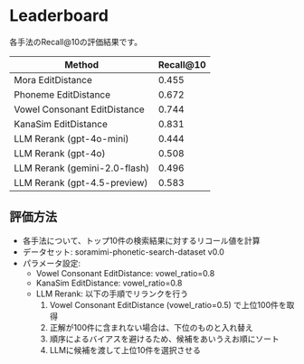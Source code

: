 # Leaderboard

各手法のRecall@10の評価結果です。

| Method | Recall@10 |
|--------|-----------|
| Mora EditDistance | 0.455 |
| Phoneme EditDistance | 0.672 |
| Vowel Consonant EditDistance | 0.744 |
| KanaSim EditDistance | 0.831 |
| LLM Rerank (gpt-4o-mini) | 0.444 |
| LLM Rerank (gpt-4o) | 0.508 |
| LLM Rerank (gemini-2.0-flash) | 0.496 |
| LLM Rerank (gpt-4.5-preview) | 0.583 |

## 評価方法
- 各手法について、トップ10件の検索結果に対するリコール値を計算
- データセット: soramimi-phonetic-search-dataset v0.0
- パラメータ設定:
  - Vowel Consonant EditDistance: vowel_ratio=0.8
  - KanaSim EditDistance: vowel_ratio=0.8
  - LLM Rerank: 以下の手順でリランクを行う
    1. Vowel Consonant EditDistance (vowel_ratio=0.5) で上位100件を取得
    2. 正解が100件に含まれない場合は、下位のものと入れ替え
    3. 順序によるバイアスを避けるため、候補をあいうえお順にソート
    4. LLMに候補を渡して上位10件を選択させる
